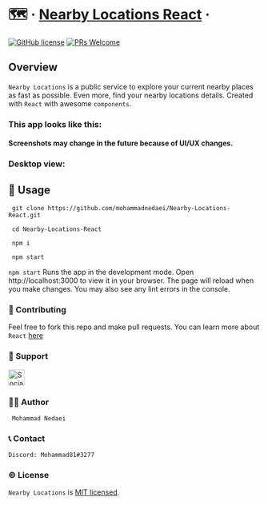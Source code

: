 # 🗺️ &middot; [Nearby Locations React](https://mohammadnedaei.github.io/Nearby-Locations-React/) &middot;

[![GitHub license](https://img.shields.io/badge/license-MIT-blue.svg)](https://github.com/mohammadnedaei/Nearby-Locations-React/blob/main/LICENSE)
[![PRs Welcome](https://img.shields.io/badge/PRs-welcome-brightgreen.svg)](https://github.com/mohammadnedaei/Nearby-Locations-React/fork)

## Overview

`Nearby Locations` is a public service to explore your current nearby places as fast as possible. Even more, find
your nearby locations details. Created with `React` with awesome `components`.

### This app looks like this:

#### Screenshots may change in the future because of UI/UX changes.

### Desktop view:

[//]: # (![alt text]&#40;https://raw.githubusercontent.com/mohammadnedaei/Nearby-Locations-React/dev/public/screenshots/homepage.webp&#41;)

[//]: # (![alt text]&#40;https://raw.githubusercontent.com/mohammadnedaei/Nearby-Locations-React/dev/public/screenshots/locations.webp&#41;)

## 🚀 Usage

```
 git clone https://github.com/mohammadnedaei/Nearby-Locations-React.git

 cd Nearby-Locations-React

 npm i

 npm start
```

`npm start` Runs the app in the development mode.
Open http://localhost:3000 to view it in your browser.
The page will reload when you make changes.
You may also see any lint errors in the console.

### 🔧 Contributing

Feel free to fork this repo and make pull requests.
You can learn more about `React` [here](https://reactjs.org/)

### 💚 Support

<a href="https://sociabuzz.com/mohammadnedaei/donate" target="_blank"><img src="https://img.shields.io/badge/Buy_Me_A_Coffee-FFDD00?style=for-the-badge&logo=buy-me-a-coffee&logoColor=black" height="32px" alt="Sociabuzz"></a>

### ✍🏻 Author

     Mohammad Nedaei

### 📞 Contact

    Discord: Mohammad81#3277

### ©️ License

`Nearby Locations` is [MIT licensed](./LICENSE).